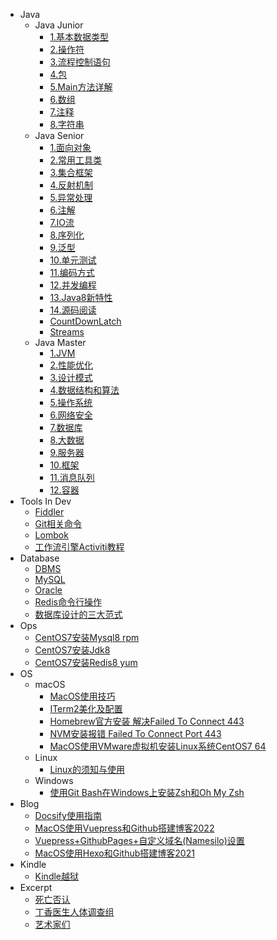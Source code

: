 - Java
  - Java Junior
    - [1.基本数据类型](java/java-1-junior/1.基本数据类型.md)
    - [2.操作符](java/java-1-junior/2.操作符.md)
    - [3.流程控制语句](java/java-1-junior/3.流程控制语句.md)
    - [4.包](java/java-1-junior/4.包.md)
    - [5.Main方法详解](java/java-1-junior/5.main方法详解.md)
    - [6.数组](java/java-1-junior/6.数组.md)
    - [7.注释](java/java-1-junior/7.注释.md)
    - [8.字符串](java/java-1-junior/8.字符串.md)
  - Java Senior
    - [1.面向对象](java/java-2-senior/1.面向对象.md)
    - [2.常用工具类](java/java-2-senior/2.常用工具类.md)
    - [3.集合框架](java/java-2-senior/3.集合框架.md)
    - [4.反射机制](java/java-2-senior/4.反射机制.md)
    - [5.异常处理](java/java-2-senior/5.异常处理.md)
    - [6.注解](java/java-2-senior/6.注解.md)
    - [7.IO流](java/java-2-senior/7.IO流.md)
    - [8.序列化](java/java-2-senior/8.序列化.md)
    - [9.泛型](java/java-2-senior/9.泛型.md)
    - [10.单元测试](java/java-2-senior/10.单元测试.md)
    - [11.编码方式](java/java-2-senior/11.编码方式.md)
    - [12.并发编程](java/java-2-senior/12.并发编程.md)
    - [13.Java8新特性](java/java-2-senior/13.Java8新特性.md)
    - [14.源码阅读](java/java-2-senior/14.源码阅读.md)
    - [CountDownLatch](java/java-2-senior/CountDownLatch.md)
    - [Streams](java/java-2-senior/Streams.md)
  - Java Master
    - [1.JVM](java/java-3-master/1.JVM.md)
    - [2.性能优化](java/java-3-master/2.性能优化.md)
    - [3.设计模式](java/java-3-master/3.设计模式.md)
    - [4.数据结构和算法](java/java-3-master/4.数据结构和算法.md)
    - [5.操作系统](java/java-3-master/5.操作系统.md)
    - [6.网络安全](java/java-3-master/6.网络安全.md)
    - [7.数据库](java/java-3-master/7.数据库.md)
    - [8.大数据](java/java-3-master/8.大数据.md)
    - [9.服务器](java/java-3-master/9.服务器.md)
    - [10.框架](java/java-3-master/10.框架.md)
    - [11.消息队列](java/java-3-master/11.消息队列.md)
    - [12.容器](java/java-3-master/12.容器.md)
- Tools In Dev
  - [Fiddler](tools-in-dev/Fiddler.md)
  - [Git相关命令](tools-in-dev/Git相关命令.md)
  - [Lombok](tools-in-dev/Lombok.md)
  - [工作流引擎Activiti教程](tools-in-dev/工作流引擎Activiti教程.md)
- Database
  - [DBMS](db/DBMS.md)
  - [MySQL](db/MySQL.md)
  - [Oracle](db/Oracle.md)
  - [Redis命令行操作](db/Redis命令行操作.md)
  - [数据库设计的三大范式](db/数据库设计的三大范式.md)
- Ops
  - [CentOS7安装Mysql8 rpm](ops/centOS7安装Mysql8-rpm.md)
  - [CentOS7安装Jdk8](ops/centOS7安装jdk8.md)
  - [CentOS7安装Redis8 yum](ops/centOS7安装Redis8-yum.md)
- OS
  - macOS
    - [MacOS使用技巧](os/macos/macOS使用技巧.md)
    - [ITerm2美化及配置](os/macos/iTerm2美化及配置.md)
    - [Homebrew官方安装 解决Failed To Connect 443](os/macos/Homebrew官方安装-解决Failed-to-connect-443.md)
    - [NVM安装报错 Failed To Connect Port 443](os/macos/NVM安装报错-Failed-to-connect-port-443.md)
    - [MacOS使用VMware虚拟机安装Linux系统CentOS7 64](os/macos/macOS使用VMware虚拟机安装Linux系统CentOS7-64.md)
  - Linux
    - [Linux的须知与使用](os/linux/Linux的须知与使用.md)
  - Windows
    - [使用Git Bash在Windows上安装Zsh和Oh My Zsh](os/windows/使用GitBash在Windows上安装zsh和oh-my-zsh.md)
- Blog
  - [Docsify使用指南](blog/Docsify使用指南.md)
  - [MacOS使用Vuepress和Github搭建博客2022](blog/macOS使用Vuepress和Github搭建博客2022.md)
  - [Vuepress+GithubPages+自定义域名(Namesilo)设置](blog/Vuepress+GithubPages+自定义域名(namesilo)设置.md)
  - [MacOS使用Hexo和Github搭建博客2021](blog/macOS使用Hexo和Github搭建博客2021.md)
- Kindle
  - [Kindle越狱](kindle/Kindle越狱.md)
- Excerpt
  - [死亡否认](excerpt/死亡否认.md)
  - [丁香医生人体调查组](excerpt/丁香医生人体调查组.md)
  - [艺术家们](excerpt/艺术家们.md)

